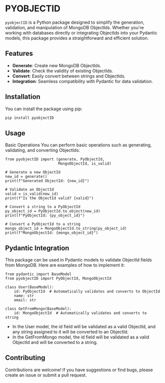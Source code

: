 # PYOBJECTID

`pyobjectID` is a Python package designed to simplify the generation, validation, and manipulation of MongoDB ObjectIds. Whether you're working with databases directly or integrating ObjectIds into your Pydantic models, this package provides a straightforward and efficient solution.

## Features

- **Generate**: Create new MongoDB ObjectIds.
- **Validate**: Check the validity of existing ObjectIds.
- **Convert**: Easily convert between strings and ObjectIds.
- **Integration**: Seamless compatibility with Pydantic for data validation.

## Installation

You can install the package using pip:

```bash
pip install pyobjectID
```

## Usage

Basic Operations
You can perform basic operations such as generating, validating, and converting ObjectIds:
```
from pyobjectID import (generate, PyObjectId, 
                        MongoObjectId, is_valid)

# Generate a new ObjectId
new_id = generate()
print(f"Generated ObjectId: {new_id}")

# Validate an ObjectId
valid = is_valid(new_id)
print(f"Is the ObjectId valid? {valid}")

# Convert a string to a PyObjectId
py_object_id = PyObjectId.to_object(new_id)
print(f"PyObjectId: {py_object_id}")

# Convert a PyObjectId to a string
mongo_object_id = MongoObjectId.to_string(py_object_id)
print(f"MongoObjectId: {mongo_object_id}")
```

## Pydantic Integration

This package can be used in Pydantic models to validate ObjectId fields from MongoDB. Here are examples of how to implement it:

```
from pydantic import BaseModel
from pyobjectID import PyObjectId, MongoObjectId

class User(BaseModel):
    id: PyObjectId  # Automatically validates and converts to ObjectId
    name: str
    email: str

class GetFromMongo(BaseModel):
    id: MongoObjectId  # Automatically validates and converts to string
```
- In the User model, the id field will be validated as a valid ObjectId, and any string assigned to it will be converted to an ObjectId. 
- In the GetFromMongo model, the id field will be validated as a valid ObjectId and will be converted to a string.


## Contributing
Contributions are welcome! If you have suggestions or find bugs, please create an issue or submit a pull request.
